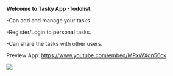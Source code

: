 **Welcome to Tasky App -Todolist.**

-Can add and manage your tasks.

-Register/Login to personal tasks.

-Can share the tasks with other users. 


Preview App: 
https://www.youtube.com/embed/MRxWXdn56ck

![](https://i.ibb.co/K2hdTWQ/Whats-App-Image-2021-09-29-at-18-15-53-2.jpg)
